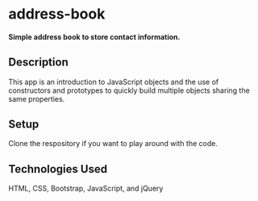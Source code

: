 # address-book

#### Simple address book to store contact information.

## Description

This app is an introduction to JavaScript objects and the use of constructors and prototypes to quickly build multiple objects sharing the same properties.

## Setup

Clone the respository if you want to play around with the code.

## Technologies Used

HTML, CSS, Bootstrap, JavaScript, and jQuery
